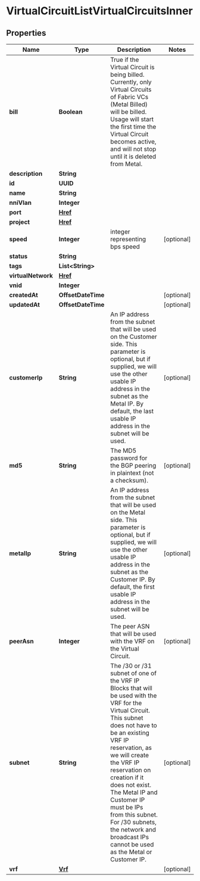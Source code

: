 

# VirtualCircuitListVirtualCircuitsInner


## Properties

| Name | Type | Description | Notes |
|------------ | ------------- | ------------- | -------------|
|**bill** | **Boolean** | True if the Virtual Circuit is being billed. Currently, only Virtual Circuits of Fabric VCs (Metal Billed) will be billed. Usage will start the first time the Virtual Circuit becomes active, and will not stop until it is deleted from Metal. |  |
|**description** | **String** |  |  |
|**id** | **UUID** |  |  |
|**name** | **String** |  |  |
|**nniVlan** | **Integer** |  |  |
|**port** | [**Href**](Href.md) |  |  |
|**project** | [**Href**](Href.md) |  |  |
|**speed** | **Integer** | integer representing bps speed |  [optional] |
|**status** | **String** |  |  |
|**tags** | **List&lt;String&gt;** |  |  |
|**virtualNetwork** | [**Href**](Href.md) |  |  |
|**vnid** | **Integer** |  |  |
|**createdAt** | **OffsetDateTime** |  |  [optional] |
|**updatedAt** | **OffsetDateTime** |  |  [optional] |
|**customerIp** | **String** | An IP address from the subnet that will be used on the Customer side. This parameter is optional, but if supplied, we will use the other usable IP address in the subnet as the Metal IP. By default, the last usable IP address in the subnet will be used. |  [optional] |
|**md5** | **String** | The MD5 password for the BGP peering in plaintext (not a checksum). |  [optional] |
|**metalIp** | **String** | An IP address from the subnet that will be used on the Metal side. This parameter is optional, but if supplied, we will use the other usable IP address in the subnet as the Customer IP. By default, the first usable IP address in the subnet will be used. |  [optional] |
|**peerAsn** | **Integer** | The peer ASN that will be used with the VRF on the Virtual Circuit. |  [optional] |
|**subnet** | **String** | The /30 or /31 subnet of one of the VRF IP Blocks that will be used with the VRF for the Virtual Circuit. This subnet does not have to be an existing VRF IP reservation, as we will create the VRF IP reservation on creation if it does not exist. The Metal IP and Customer IP must be IPs from this subnet. For /30 subnets, the network and broadcast IPs cannot be used as the Metal or Customer IP. |  [optional] |
|**vrf** | [**Vrf**](Vrf.md) |  |  [optional] |



